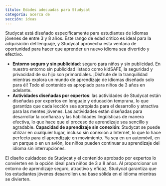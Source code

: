 ```yaml
---
título: Edades adecuadas para Studycat
categoría: acerca de
sección: ideas
---
```

Studycat está diseñado específicamente para estudiantes de idiomas jóvenes de entre 3 y 8 años. Este rango de edad crítico es ideal para la adquisición del lenguaje, y Studycat aprovecha esta ventana de oportunidad para hacer que aprender un nuevo idioma sea divertido y efectivo.

* **Entorno seguro y sin publicidad**: seguro para niños y sin publicidad. En nuestro entorno sin publicidad listado como kidSAFE, la seguridad y privacidad de su hijo son primordiales. ¡Disfrute de la tranquilidad mientras explora un mundo de aprendizaje de idiomas diseñado solo para él! Todo el contenido es apropiado para niños de 3 años en adelante.
* **Actividades diseñadas por expertos**: las actividades de Studycat están diseñadas por expertos en lenguaje y educación temprana, lo que garantiza que cada lección sea apropiada para el desarrollo y atractiva para las mentes jóvenes. Las actividades están diseñadas para desarrollar la confianza y las habilidades lingüísticas de manera efectiva, lo que hace que el proceso de aprendizaje sea sencillo y agradable.
**Capacidad de aprendizaje sin conexión**: Studycat se puede utilizar en cualquier lugar, incluso sin conexión a Internet, lo que lo hace perfecto para el aprendizaje en movimiento. Ya sea en un automóvil, en un parque o en un avión, los niños pueden continuar su aprendizaje del idioma sin interrupciones.

El diseño cuidadoso de Studycat y el contenido aprobado por expertos lo convierten en la opción ideal para niños de 3 a 8 años. Al proporcionar un entorno de aprendizaje seguro, atractivo y eficaz, Studycat garantiza que los estudiantes jóvenes desarrollen una base sólida en el idioma mientras se divierten.